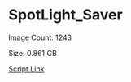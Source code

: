 # SpotLight_Saver

Image Count: 1243

Size: 0.861 GB

[Script Link](https://github.com/liuyal/Archive/blob/master/Python/Utilities/Miscellaneous/spotlight_saver.py)